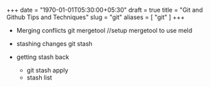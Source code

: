 +++
date = "1970-01-01T05:30:00+05:30"
draft = true
title = "Git and Github Tips and Techniques"
slug = "git"
aliases = [
	"git"
]
+++
- Merging conflicts 
git mergetool  //setup mergetool to use meld

- stashing changes
git stash

- getting stash back 
    - git stash apply
    - stash list
